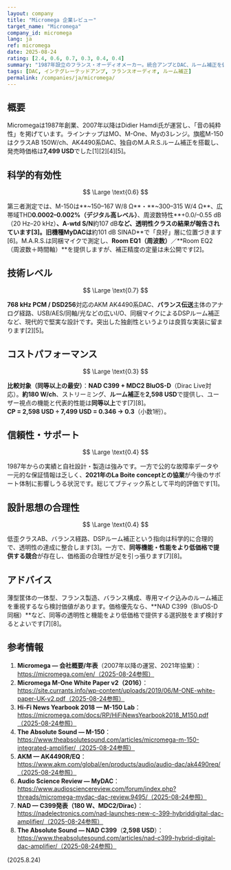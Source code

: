 ```yaml
---
layout: company
title: "Micromega 企業レビュー"
target_name: "Micromega"
company_id: micromega
lang: ja
ref: micromega
date: 2025-08-24
rating: [2.4, 0.6, 0.7, 0.3, 0.4, 0.4]
summary: "1987年設立のフランス・オーディオメーカー。統合アンプとDAC、ルーム補正を備える一体型を展開しますが、コストパフォーマンスはメインストリーム競合に対して厳しいです。"
tags: [DAC, インテグレーテッドアンプ, フランスオーディオ, ルーム補正]
permalink: /companies/ja/micromega/
---
```

## 概要

Micromegaは1987年創業、2007年以降はDidier Hamdi氏が運営し、「音の純粋性」を掲げています。ラインナップはMO、M-One、Myの3レンジ。旗艦M-150はクラスAB 150W/ch、AK4490系DAC、独自のM.A.R.S.ルーム補正を搭載し、発売時価格は**7,499 USD**でした[1][2][4][5]。

## 科学的有効性

$$ \Large \text{0.6} $$

第三者測定では、M-150は**~150–167 W/8 Ω**・**~300–315 W/4 Ω**、広帯域THD**0.0002–0.002%（デジタル高レベル）**、周波数特性**+0.0/–0.55 dB（20 Hz–20 kHz）**、A-wtd S/N**約107 dB**など、透明性クラスの結果が報告されています[3]。旧機種MyDACは**約101 dB SINAD**で「良好」層に位置づきます[6]。M.A.R.S.は同梱マイクで測定し、**Room EQ1（周波数）**／**Room EQ2（周波数＋時間軸）**を提供しますが、補正精度の定量は未公開です[2]。

## 技術レベル

$$ \Large \text{0.7} $$

**768 kHz PCM / DSD256**対応のAKM AK4490系DAC、**バランス伝送**主体のアナログ経路、USB/AES/同軸/光などの広いI/O、同梱マイクによるDSPルーム補正など、現代的で堅実な設計です。突出した独創性というよりは良質な実装に留まります[2][5]。

## コストパフォーマンス

$$ \Large \text{0.3} $$

**比較対象（同等以上の最安）**：**NAD C399 + MDC2 BluOS-D**（Dirac Live対応）。**約180 W/ch**、ストリーミング、**ルーム補正**を**2,598 USD**で提供し、ユーザー視点の機能と代表的性能は**同等以上**です[7][8]。  
**CP = 2,598 USD ÷ 7,499 USD = 0.346 → 0.3**（小数1桁）。

## 信頼性・サポート

$$ \Large \text{0.4} $$

1987年からの実績と自社設計・製造は強みです。一方で公的な故障率データや一元的な保証情報は乏しく、**2021年のLa Boite conceptとの協業**が今後のサポート体制に影響しうる状況です。総じてブティック系として平均的評価です[1]。

## 設計思想の合理性

$$ \Large \text{0.4} $$

低歪クラスAB、バランス経路、DSPルーム補正という指向は科学的に合理的で、透明性の達成に整合します[3]。一方で、**同等機能・性能をより低価格で提供する競合**が存在し、価格面の合理性が足を引っ張ります[7][8]。

## アドバイス

薄型筐体の一体型、フランス製造、バランス構成、専用マイク込みのルーム補正を重視するなら検討価値があります。価格優先なら、**NAD C399（BluOS-D同梱）**など、同等の透明性と機能をより低価格で提供する選択肢をまず検討するとよいです[7][8]。

## 参考情報

1) **Micromega — 会社概要/年表**（2007年以降の運営、2021年協業）：https://micromega.com/en/（2025-08-24参照）  
2) **Micromega M-One White Paper v2（2016）**：https://site.currants.info/wp-content/uploads/2019/06/M-ONE-white-paper-UK-v2.pdf（2025-08-24参照）  
3) **Hi-Fi News Yearbook 2018 — M-150 Lab**：https://micromega.com/docs/RP/HiFiNewsYearbook2018_M150.pdf（2025-08-24参照）  
4) **The Absolute Sound — M-150**：https://www.theabsolutesound.com/articles/micromega-m-150-integrated-amplifier/（2025-08-24参照）  
5) **AKM — AK4490R/EQ**：https://www.akm.com/global/en/products/audio/audio-dac/ak4490req/（2025-08-24参照）  
6) **Audio Science Review — MyDAC**：https://www.audiosciencereview.com/forum/index.php?threads/micromega-mydac-dac-review.9495/（2025-08-24参照）  
7) **NAD — C399発表（180 W、MDC2/Dirac）**：https://nadelectronics.com/nad-launches-new-c-399-hybriddigital-dac-amplifier/（2025-08-24参照）  
8) **The Absolute Sound — NAD C399**（**2,598 USD**）：https://www.theabsolutesound.com/articles/nad-c399-hybrid-digital-dac-amplifier/（2025-08-24参照）

(2025.8.24)

